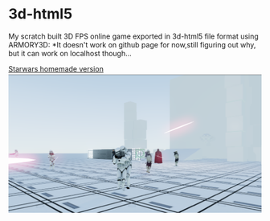 # 3d-html5
My scratch built 3D FPS online game exported in 3d-html5 file format using ARMORY3D:
*It doesn't work on github page for now,still figuring out why, but it can work on localhost though...
<p>
<a href="https://osernchang.github.io/ArmoryTest/build_template _1_/html5/index.html" target="_blank" >Starwars homemade version</a>
  <BR><img src="./img/preview.PNG" >
</p>
